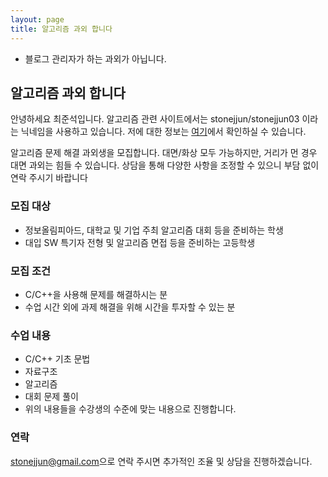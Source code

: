 ```yaml
---
layout: page
title: 알고리즘 과외 합니다
---
```


* 블로그 관리자가 하는 과외가 아닙니다.

## 알고리즘 과외 합니다
안녕하세요 최준석입니다. 알고리즘 관련 사이트에서는 stonejjun/stonejjun03 이라는 닉네임을 사용하고 있습니다. 저에 대한 정보는 [여기](https://stonejjun.tistory.com/notice/197)에서 확인하실 수 있습니다.

알고리즘 문제 해결 과외생을 모집합니다. 대면/화상 모두 가능하지만, 거리가 먼 경우 대면 과외는 힘들 수 있습니다. 상담을 통해 다양한 사항을 조정할 수 있으니 부담 없이 연락 주시기 바랍니다

### 모집 대상
* 정보올림피아드, 대학교 및 기업 주최 알고리즘 대회 등을 준비하는 학생
* 대입 SW 특기자 전형 및 알고리즘 면접 등을 준비하는 고등학생

### 모집 조건
* C/C++을 사용해 문제를 해결하시는 분
* 수업 시간 외에 과제 해결을 위해 시간을 투자할 수 있는 분

### 수업 내용
* C/C++ 기초 문법
* 자료구조
* 알고리즘
* 대회 문제 풀이
* 위의 내용들을 수강생의 수준에 맞는 내용으로 진행합니다.

### 연락
<style>
.mail-address:after{
    content:attr(data-name) "@" attr(data-domain) "." attr(data-tld);
    text-decoration: underline
}
</style>
<a href="#" class="mail-address" data-name="stonejjun" data-domain="gmail" data-tld="com" onclick="window.location.href = 'mailto:' + this.dataset.name + '@' + this.dataset.domain + '.' + this.dataset.tld"></a>으로 연락 주시면 추가적인 조율 및 상담을 진행하겠습니다.
